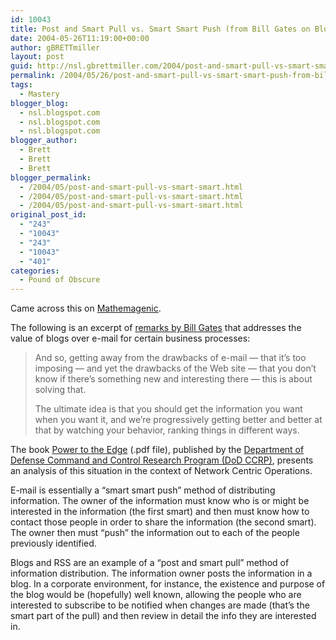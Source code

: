 ```yaml
---
id: 10043
title: Post and Smart Pull vs. Smart Smart Push (from Bill Gates on Blogging)
date: 2004-05-26T11:19:00+00:00
author: gBRETTmiller
layout: post
guid: http://nsl.gbrettmiller.com/2004/post-and-smart-pull-vs-smart-smart-push-from-bill-gates-on-blogging
permalink: /2004/05/26/post-and-smart-pull-vs-smart-smart-push-from-bill-gates-on-blogging/
tags:
  - Mastery
blogger_blog:
  - nsl.blogspot.com
  - nsl.blogspot.com
  - nsl.blogspot.com
blogger_author:
  - Brett
  - Brett
  - Brett
blogger_permalink:
  - /2004/05/post-and-smart-pull-vs-smart-smart.html
  - /2004/05/post-and-smart-pull-vs-smart-smart.html
  - /2004/05/post-and-smart-pull-vs-smart-smart.html
original_post_id:
  - "243"
  - "10043"
  - "243"
  - "10043"
  - "401"
categories:
  - Pound of Obscure
---
```

Came across this on [Mathemagenic](http://blog.mathemagenic.com/).

The following is an excerpt of [remarks by Bill Gates](http://www.microsoft.com/billgates/speeches/2004/05-20CEOSummit.asp) that addresses the value of blogs over e-mail for certain business processes:

> And so, getting away from the drawbacks of e-mail &#8212; that it&#8217;s too imposing &#8212; and yet the drawbacks of the Web site &#8212; that you don&#8217;t know if there&#8217;s something new and interesting there &#8212; this is about solving that.
> 
> The ultimate idea is that you should get the information you want when you want it, and we&#8217;re progressively getting better and better at that by watching your behavior, ranking things in different ways.

The book [Power to the Edge](http://www.dodccrp.org/Publications/pdf/poweredge.pdf) (.pdf file), published by the [Department of Defense Command and Control Research Program (DoD CCRP)](http://www.dodccrp.org/), presents an analysis of this situation in the context of Network Centric Operations. 

E-mail is essentially a &#8220;smart smart push&#8221; method of distributing information. The owner of the information must know who is or might be interested in the information (the first smart) and then must know how to contact those people in order to share the information (the second smart). The owner then must &#8220;push&#8221; the information out to each of the people previously identified.

Blogs and RSS are an example of a &#8220;post and smart pull&#8221; method of information distribution. The information owner posts the information in a blog. In a corporate environment, for instance, the existence and purpose of the blog would be (hopefully) well known, allowing the people who are interested to subscribe to be notified when changes are made (that&#8217;s the smart part of the pull) and then review in detail the info they are interested in.
